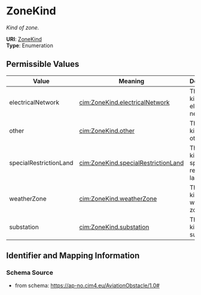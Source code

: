 # ZoneKind




_Kind of zone._



**URI**: [ZoneKind](ZoneKind)<br />
**Type**: Enumeration

## Permissible Values

| Value | Meaning | Description |
| --- | --- | --- |
| electricalNetwork | [cim:ZoneKind.electricalNetwork](http://iec.ch/TC57/CIM100#ZoneKind.electricalNetwork) | The zone kind is electrical network |
| other | [cim:ZoneKind.other](http://iec.ch/TC57/CIM100#ZoneKind.other) | The zone kind is other |
| specialRestrictionLand | [cim:ZoneKind.specialRestrictionLand](http://iec.ch/TC57/CIM100#ZoneKind.specialRestrictionLand) | The zone kind is special restriction land |
| weatherZone | [cim:ZoneKind.weatherZone](http://iec.ch/TC57/CIM100#ZoneKind.weatherZone) | The zone kind is weather zone |
| substation | [cim:ZoneKind.substation](http://iec.ch/TC57/CIM100#ZoneKind.substation) | The zone kind is substation |








## Identifier and Mapping Information







### Schema Source


* from schema: https://ap-no.cim4.eu/AviationObstacle/1.0#




